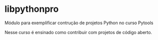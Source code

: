 # libpythonpro
Módulo para exemplificar contrução de projetos Python no curso Pytools

Nesse curso é ensinado como contribuir com projetos de código aberto.
